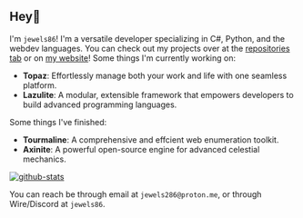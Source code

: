 ## Hey👋
I'm `jewels86`! I'm a versatile developer specializing in C#, Python, and the webdev languages. 
You can check out my projects over at the [repositories tab](https://github.com/jewels86?tab=repositories) or on [my website](https://jewels86.me)!
Some things I'm currently working on:
- **Topaz**: Effortlessly manage both your work and life with one seamless platform.
- **Lazulite**: A modular, extensible framework that empowers developers to build advanced programming languages.

Some things I've finished:
- **Tourmaline**: A comprehensive and effcient web enumeration toolkit.
- **Axinite**: A powerful open-source engine for advanced celestial mechanics.

[![github-stats](https://github-readme-stats.vercel.app/api?username=jewels86&show_icons=true&theme=github_dark)](https://github.com/anuraghazra/github-readme-stats)

You can reach be through email at `jewels286@proton.me`, or through Wire/Discord at `jewels86`.
